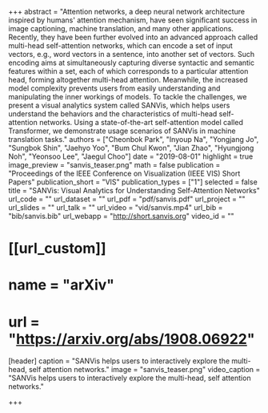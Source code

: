 +++
abstract = "Attention networks, a deep neural network architecture inspired by humans' attention mechanism, have seen significant success in image captioning, machine translation, and many other applications. Recently, they have been further evolved into an advanced approach called multi-head self-attention networks, which can encode a set of input vectors, e.g., word vectors in a sentence, into another set of vectors. Such encoding aims at simultaneously capturing diverse syntactic and semantic features within a set, each of which corresponds to a particular attention head, forming altogether multi-head attention. Meanwhile, the increased model complexity prevents users from easily understanding and manipulating the inner workings of models. To tackle the challenges, we present a visual analytics system called SANVis, which helps users understand the behaviors and the characteristics of multi-head self-attention networks. Using a state-of-the-art self-attention model called Transformer, we demonstrate usage scenarios of SANVis in machine translation tasks."
authors = ["Cheonbok Park", "Inyoup Na", "Yongjang Jo", "Sungbok Shin", "Jaehyo Yoo", "Bum Chul Kwon", "Jian Zhao", "Hyungjong Noh", "Yeonsoo Lee", "Jaegul Choo"]
date = "2019-08-01"
highlight = true
image_preview = "sanvis_teaser.png"
math = false
publication = "Proceedings of the IEEE Conference on Visualization (IEEE VIS) Short Papers"
publication_short = "VIS"
publication_types = ["1"]
selected = false
title = "SANVis: Visual Analytics for Understanding Self-Attention Networks"
url_code = ""
url_dataset = ""
url_pdf = "pdf/sanvis.pdf"
url_project = ""
url_slides = ""
url_talk = ""
url_video = "vid/sanvis.mp4"
url_bib = "bib/sanvis.bib"
url_webapp = "http://short.sanvis.org"
video_id = ""

# [[url_custom]]
# name = "arXiv"
# url = "https://arxiv.org/abs/1908.06922"


[header]
  caption = "SANVis helps users to interactively explore the multi-head, self attention networks."
  image = "sanvis_teaser.png"
  video_caption = "SANVis helps users to interactively explore the multi-head, self attention networks."

+++

